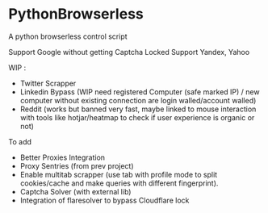 # PythonBrowserless
A python browserless control script

Support Google without getting Captcha Locked
Support Yandex, Yahoo


WIP : 
- Twitter Scrapper
- Linkedin Bypass (WIP need registered Computer (safe marked IP) / new computer without existing connection are login walled/account walled)
- Reddit (works but banned very fast, maybe linked to mouse interaction with tools like hotjar/heatmap to check if user experience is organic or not)


To add
- Better Proxies Integration
- Proxy Sentries (from prev project)
- Enable multitab scrapper (use tab with profile mode to split cookies/cache and make queries with different fingerprint).
- Captcha Solver (with external lib)
- Integration of flaresolver to bypass Cloudflare lock  



